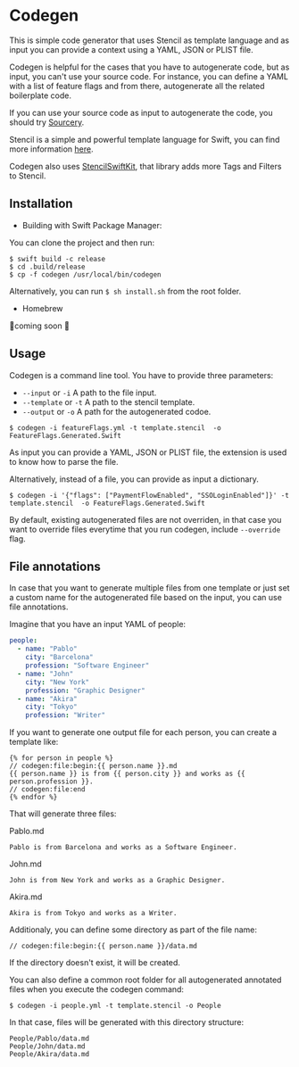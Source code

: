 # Codegen

This is simple code generator that uses Stencil as template language and as input you can provide a context using a YAML, JSON or PLIST file.

Codegen is helpful for the cases that you have to autogenerate code, but as input, you can't use your source code. For instance, you can define a YAML with a list of feature flags and from there, autogenerate all the related boilerplate code.

If you can use your source code as input to autogenerate the code, you should try [Sourcery](https://github.com/krzysztofzablocki/Sourcery).

Stencil is a simple and powerful template language for Swift, you can find more information [here](https://stencil.fuller.li).

Codegen also uses [StencilSwiftKit](https://github.com/SwiftGen/StencilSwiftKit), that library adds more Tags and Filters to Stencil.

## Installation

* Building with Swift Package Manager:

You can clone the project and then run:

```
$ swift build -c release
$ cd .build/release
$ cp -f codegen /usr/local/bin/codegen
```

Alternatively, you can run `$ sh install.sh` from the root folder.

* Homebrew

🚧coming soon 🚧


## Usage

Codegen is a command line tool. You have to provide three parameters: 

* `--input` or `-i` A path to the file input.
* `--template` or `-t` A path to the stencil template.
* `--output` or `-o` A path for the autogenerated codoe.

`$ codegen -i featureFlags.yml -t template.stencil  -o FeatureFlags.Generated.Swift`

As input you can provide a YAML, JSON or PLIST file, the extension is used to know how to parse the file.

Alternatively, instead of a file, you can provide as input a dictionary.

`$ codegen -i '{"flags": ["PaymentFlowEnabled", "SSOLoginEnabled"]}' -t template.stencil  -o FeatureFlags.Generated.Swift`

By default, existing autogenerated files are not overriden, in that case you want to override files everytime that you run codegen, include `--override` flag.

## File annotations

In case that you want to generate multiple files from one template or just set a custom name for the autogenerated file based on the input, you can use file annotations.

Imagine that you have an input YAML of people:

```yaml
people:
  - name: "Pablo"
    city: "Barcelona"
    profession: "Software Engineer"
  - name: "John"
    city: "New York"
    profession: "Graphic Designer"
  - name: "Akira"
    city: "Tokyo"
    profession: "Writer"
```

If you want to generate one output file for each person, you can create a template like:

```stencil
{% for person in people %}
// codegen:file:begin:{{ person.name }}.md
{{ person.name }} is from {{ person.city }} and works as {{ person.profession }}.
// codegen:file:end
{% endfor %}
```

That will generate three files:

Pablo.md

```
Pablo is from Barcelona and works as a Software Engineer.
```

John.md

```
John is from New York and works as a Graphic Designer.
```

Akira.md

```
Akira is from Tokyo and works as a Writer.
```

Additionaly, you can define some directory as part of the file name: 

`// codegen:file:begin:{{ person.name }}/data.md`

If the directory doesn't exist, it will be created.

You can also define a common root folder for all autogenerated annotated files when you execute the codegen command:

`$ codegen -i people.yml -t template.stencil -o People`

In that case, files will be generated with this directory structure:

```
People/Pablo/data.md
People/John/data.md
People/Akira/data.md
```

